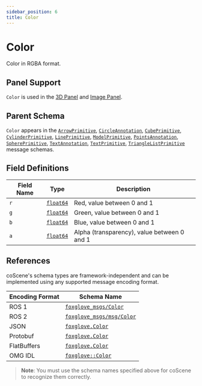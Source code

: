```yaml
---
sidebar_position: 6
title: Color
---
```


# Color

Color in RGBA format.

## Panel Support

`Color` is used in the [3D Panel](../4-panel/2-3d-panel.md) and [Image Panel](../4-panel/5-image-panel.md).

## Parent Schema

`Color` appears in the [`ArrowPrimitive`](./arrow-primitive), [`CircleAnnotation`](./circle-annotation), [`CubePrimitive`](./cube-primitive), [`CylinderPrimitive`](./cylinder-primitive), [`LinePrimitive`](./line-primitive), [`ModelPrimitive`](./model-primitive), [`PointsAnnotation`](./points-annotation), [`SpherePrimitive`](./sphere-primitive), [`TextAnnotation`](./text-annotation), [`TextPrimitive`](./text-primitive), [`TriangleListPrimitive`](./triangle-list-primitive) message schemas.

## Field Definitions

| Field Name | Type                                    | Description                                 |
| ---------- | --------------------------------------- | ------------------------------------------- |
| `r`        | [`float64`](./built-in%20types#float64) | Red, value between 0 and 1                  |
| `g`        | [`float64`](./built-in%20types#float64) | Green, value between 0 and 1                |
| `b`        | [`float64`](./built-in%20types#float64) | Blue, value between 0 and 1                 |
| `a`        | [`float64`](./built-in%20types#float64) | Alpha (transparency), value between 0 and 1 |

## References

coScene's schema types are framework-independent and can be implemented using any supported message encoding format.

| Encoding Format | Schema Name                                                                                               |
| --------------- | --------------------------------------------------------------------------------------------------------- |
| ROS 1           | [`foxglove_msgs/Color`](https://github.com/foxglove/foxglove-sdk/blob/main/schemas/ros1/Color.msg)        |
| ROS 2           | [`foxglove_msgs/msg/Color`](https://github.com/foxglove/foxglove-sdk/blob/main/schemas/ros2/Color.msg)    |
| JSON            | [`foxglove.Color`](https://github.com/foxglove/foxglove-sdk/blob/main/schemas/jsonschema/Color.json)      |
| Protobuf        | [`foxglove.Color`](https://github.com/foxglove/foxglove-sdk/blob/main/schemas/proto/foxglove/Color.proto) |
| FlatBuffers     | [`foxglove.Color`](https://github.com/foxglove/foxglove-sdk/blob/main/schemas/flatbuffer/Color.fbs)       |
| OMG IDL         | [`foxglove::Color`](https://github.com/foxglove/foxglove-sdk/blob/main/schemas/omgidl/foxglove/Color.idl) |

> **Note**: You must use the schema names specified above for coScene to recognize them correctly.
